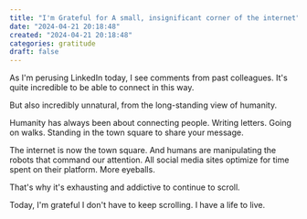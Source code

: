 ```yaml
---
title: "I'm Grateful for A small, insignificant corner of the internet"
date: "2024-04-21 20:18:48"  
created: "2024-04-21 20:18:48"
categories: gratitude  
draft: false
---
```

As I'm perusing LinkedIn today, I see comments from past colleagues. It's quite incredible to be able to connect in this way. 

But also incredibly unnatural, from the long-standing view of humanity. 

Humanity has always been about connecting people. Writing letters. Going on walks. Standing in the town square to share your message. 

The internet is now the town square. And humans are manipulating the robots that command our attention. All social media sites optimize for time spent on their platform. More eyeballs. 

That's why it's exhausting and addictive to continue to scroll. 

Today, I'm grateful I don't have to keep scrolling. I have a life to live. 
